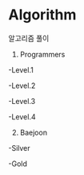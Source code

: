 # Algorithm
알고리즘  풀이
1. Programmers

  -Level.1
  
  -Level.2
  
  -Level.3
  
  -Level.4
  
2. Baejoon

  -Silver
  
  -Gold

